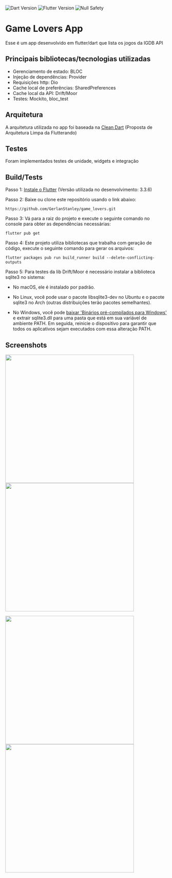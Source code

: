 ![Dart Version](https://img.shields.io/static/v1?label=dart&message=2.18.2&color=00579d)
![Flutter Version](https://img.shields.io/static/v1?label=flutter&message=3.3.6&color=42a5f5)
![Null Safety](https://img.shields.io/static/v1?label=null-safety&message=done&color=success)

# Game Lovers App
Esse é um app desenvolvido em flutter/dart que lista os jogos da IGDB API

## Principais bibliotecas/tecnologias utilizadas
- Gerenciamento de estado: BLOC
- Injeção de dependências: Provider
- Requisições http: Dio
- Cache local de preferências: SharedPreferences
- Cache local da API: Drift/Moor
- Testes: Mockito, bloc_test

## Arquitetura
A arquitetura utilizada no app foi baseada na 
[Clean Dart](https://github.com/Flutterando/Clean-Dart)
(Proposta de Arquitetura Limpa da Flutterando)

## Testes
Foram implementados testes de unidade, widgets e integração

## Build/Tests
Passo 1: [Instale o Flutter](https://docs.flutter.dev/get-started/install)
(Versão utilizada no desenvolvimento: 3.3.6)

Passo 2: Baixe ou clone este repositório usando o link abaixo:
```
https://github.com/GerlanStanley/game_lovers.git
```

Passo 3: Vá para a raiz do projeto e execute o seguinte comando no console para obter as dependências necessárias:
```
flutter pub get
```

Passo 4: Este projeto utiliza bibliotecas que trabalha com geração de código, execute o seguinte comando para gerar os arquivos:
```
flutter packages pub run build_runner build --delete-conflicting-outputs
```

Passo 5: Para testes da lib Drift/Moor é necessário instalar a biblioteca sqlite3 no sistema:
<br>
- No macOS, ele é instalado por padrão.
  
- No Linux, você pode usar o pacote libsqlite3-dev no Ubuntu e o pacote sqlite3 no Arch (outras distribuições terão pacotes semelhantes).

- No Windows, você pode [baixar 'Binários pré-compilados para Windows'](https://www.sqlite.org/download.html) e extrair sqlite3.dll para uma pasta que está em sua variável de ambiente PATH. Em seguida, reinicie o dispositivo para garantir que todos os aplicativos sejam executados com essa alteração PATH.

## Screenshots
<p float="left">
    <img src="./screenshots/1.png" width="400" />
    <img src="./screenshots/1.png" width="400" /> 
</p>
<p float="left">
    <img src="./screenshots/3.png" width="400" />
    <img src="./screenshots/4.png" width="400" /> 
</p>